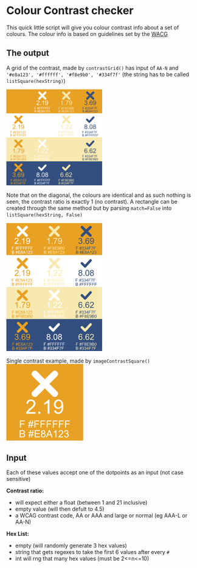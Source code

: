 # Colour Contrast checker
This quick little script will give you colour contrast info about a set of colours. The colour info is based on guidelines set by the [WACG](https://www.w3.org/WAI/WCAG21/Understanding/contrast-minimum.html)

## The output
A grid of the contrast, made by `contrastGrid()` has input of `AA-N` and `'#e8a123', '#ffffff', '#f8e9b0', '#334f7f'` (the string has to be called `listSquare(hexString)`)

<img src="graphics\example_all.png"  width="50%">

Note that on the diagonal, the colours are identical and as such nothing is seen, the contrast ratio is exactly 1 (no contrast). A rectangle can be created through the same method but by parsing `match=False` into `listSquare(hexString, False)`

<img src="graphics\example_min.png"  width="50%">

</br>


Single contrast example, made by `imageContrastSquare()` </br>
<img src="graphics\example_square.png"  width="40%">

## Input
Each of these values accept one of the dotpoints as an input (not case sensitive)

**Contrast ratio:**
- will expect either a float (between 1 and 21 inclusive)
- empty value (will then defult to 4.5)
- a WCAG contrast code, AA or AAA and large or normal (eg AAA-L or AA-N)


**Hex List:** 
- empty (will randomly generate 3 hex values) 
- string that gets regexes to take the first 6 values after every `#`
- int will rng that many hex values (must be 2<=n<=10)
 